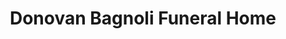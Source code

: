 ---
title: "Donovan Bagnoli Funeral Home"
url: /tallmadge/donovan-bagnoli-funeral-home-southwest-avenue/
shop: Bestattungen
---